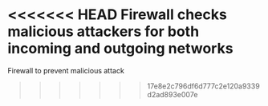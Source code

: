 <<<<<<< HEAD
Firewall checks malicious attackers for both incoming and outgoing networks
=======
Firewall to prevent malicious attack
>>>>>>> 17e8e2c796df6d777c2e120a9339d2ad893e007e
